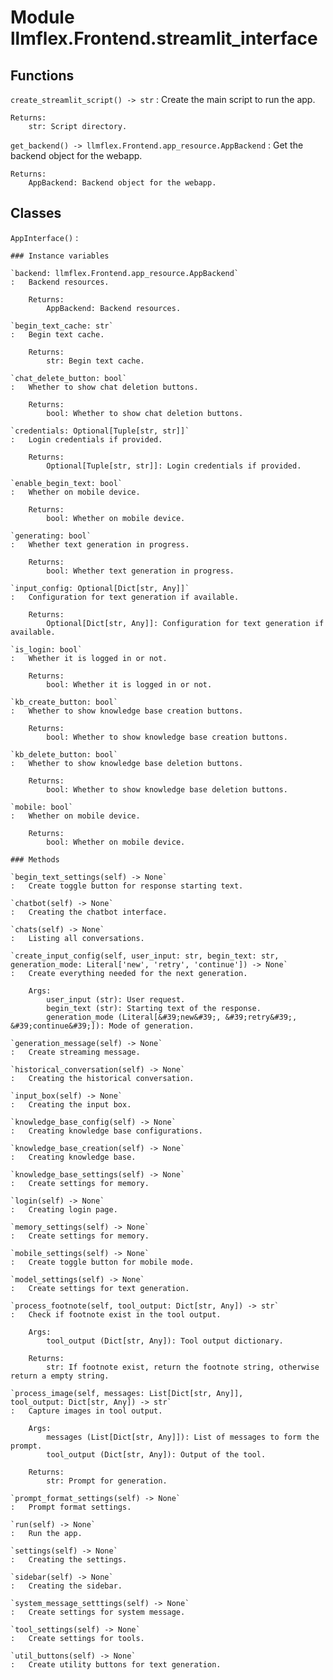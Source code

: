 Module llmflex.Frontend.streamlit_interface
===========================================

Functions
---------

    
`create_streamlit_script() ‑> str`
:   Create the main script to run the app.
    
    Returns:
        str: Script directory.

    
`get_backend() ‑> llmflex.Frontend.app_resource.AppBackend`
:   Get the backend object for the webapp.
    
    Returns:
        AppBackend: Backend object for the webapp.

Classes
-------

`AppInterface()`
:   

    ### Instance variables

    `backend: llmflex.Frontend.app_resource.AppBackend`
    :   Backend resources.
        
        Returns:
            AppBackend: Backend resources.

    `begin_text_cache: str`
    :   Begin text cache.
        
        Returns:
            str: Begin text cache.

    `chat_delete_button: bool`
    :   Whether to show chat deletion buttons.
        
        Returns:
            bool: Whether to show chat deletion buttons.

    `credentials: Optional[Tuple[str, str]]`
    :   Login credentials if provided.
        
        Returns:
            Optional[Tuple[str, str]]: Login credentials if provided.

    `enable_begin_text: bool`
    :   Whether on mobile device.
        
        Returns:
            bool: Whether on mobile device.

    `generating: bool`
    :   Whether text generation in progress.
        
        Returns:
            bool: Whether text generation in progress.

    `input_config: Optional[Dict[str, Any]]`
    :   Configuration for text generation if available.
        
        Returns:
            Optional[Dict[str, Any]]: Configuration for text generation if available.

    `is_login: bool`
    :   Whether it is logged in or not.
        
        Returns:
            bool: Whether it is logged in or not.

    `kb_create_button: bool`
    :   Whether to show knowledge base creation buttons.
        
        Returns:
            bool: Whether to show knowledge base creation buttons.

    `kb_delete_button: bool`
    :   Whether to show knowledge base deletion buttons.
        
        Returns:
            bool: Whether to show knowledge base deletion buttons.

    `mobile: bool`
    :   Whether on mobile device.
        
        Returns:
            bool: Whether on mobile device.

    ### Methods

    `begin_text_settings(self) ‑> None`
    :   Create toggle button for response starting text.

    `chatbot(self) ‑> None`
    :   Creating the chatbot interface.

    `chats(self) ‑> None`
    :   Listing all conversations.

    `create_input_config(self, user_input: str, begin_text: str, generation_mode: Literal['new', 'retry', 'continue']) ‑> None`
    :   Create everything needed for the next generation.
        
        Args:
            user_input (str): User request.
            begin_text (str): Starting text of the response.
            generation_mode (Literal[&#39;new&#39;, &#39;retry&#39;, &#39;continue&#39;]): Mode of generation.

    `generation_message(self) ‑> None`
    :   Create streaming message.

    `historical_conversation(self) ‑> None`
    :   Creating the historical conversation.

    `input_box(self) ‑> None`
    :   Creating the input box.

    `knowledge_base_config(self) ‑> None`
    :   Creating knowledge base configurations.

    `knowledge_base_creation(self) ‑> None`
    :   Creating knowledge base.

    `knowledge_base_settings(self) ‑> None`
    :   Create settings for memory.

    `login(self) ‑> None`
    :   Creating login page.

    `memory_settings(self) ‑> None`
    :   Create settings for memory.

    `mobile_settings(self) ‑> None`
    :   Create toggle button for mobile mode.

    `model_settings(self) ‑> None`
    :   Create settings for text generation.

    `process_footnote(self, tool_output: Dict[str, Any]) ‑> str`
    :   Check if footnote exist in the tool output.
        
        Args:
            tool_output (Dict[str, Any]): Tool output dictionary.
        
        Returns:
            str: If footnote exist, return the footnote string, otherwise return a empty string.

    `process_image(self, messages: List[Dict[str, Any]], tool_output: Dict[str, Any]) ‑> str`
    :   Capture images in tool output.
        
        Args:
            messages (List[Dict[str, Any]]): List of messages to form the prompt.
            tool_output (Dict[str, Any]): Output of the tool.
        
        Returns:
            str: Prompt for generation.

    `prompt_format_settings(self) ‑> None`
    :   Prompt format settings.

    `run(self) ‑> None`
    :   Run the app.

    `settings(self) ‑> None`
    :   Creating the settings.

    `sidebar(self) ‑> None`
    :   Creating the sidebar.

    `system_message_setttings(self) ‑> None`
    :   Create settings for system message.

    `tool_settings(self) ‑> None`
    :   Create settings for tools.

    `util_buttons(self) ‑> None`
    :   Create utility buttons for text generation.
